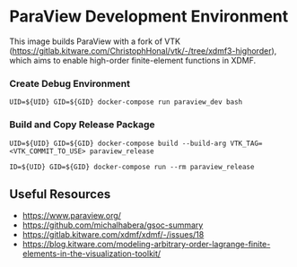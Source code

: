 # ParaView Development Environment

This image builds ParaView with a fork of VTK (https://gitlab.kitware.com/ChristophHonal/vtk/-/tree/xdmf3-highorder), which aims to enable high-order finite-element functions in XDMF.

### Create Debug Environment

```
UID=${UID} GID=${GID} docker-compose run paraview_dev bash
```

### Build and Copy Release Package

```
UID=${UID} GID=${GID} docker-compose build --build-arg VTK_TAG=<VTK_COMMIT_TO_USE> paraview_release

ID=${UID} GID=${GID} docker-compose run --rm paraview_release
```

## Useful Resources

- https://www.paraview.org/
- https://github.com/michalhabera/gsoc-summary
- https://gitlab.kitware.com/xdmf/xdmf/-/issues/18
- https://blog.kitware.com/modeling-arbitrary-order-lagrange-finite-elements-in-the-visualization-toolkit/